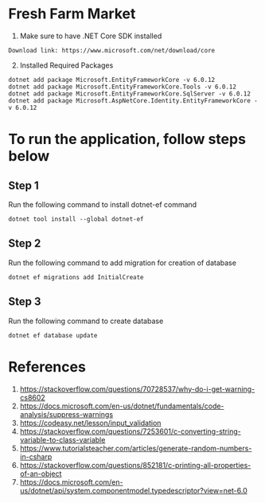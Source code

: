# Fresh Farm Market

1. Make sure to have .NET Core SDK installed

```
Download link: https://www.microsoft.com/net/download/core
```

2. Installed Required Packages

```
dotnet add package Microsoft.EntityFrameworkCore -v 6.0.12
dotnet add package Microsoft.EntityFrameworkCore.Tools -v 6.0.12
dotnet add package Microsoft.EntityFrameworkCore.SqlServer -v 6.0.12
dotnet add package Microsoft.AspNetCore.Identity.EntityFrameworkCore -v 6.0.12
```

# To run the application, follow steps below

## Step 1

Run the following command to install dotnet-ef command

```
dotnet tool install --global dotnet-ef
```

## Step 2

Run the following command to add migration for creation of database

```
dotnet ef migrations add InitialCreate
```

## Step 3

Run the following command to create database

```
dotnet ef database update
```

# References

1. https://stackoverflow.com/questions/70728537/why-do-i-get-warning-cs8602
2. https://docs.microsoft.com/en-us/dotnet/fundamentals/code-analysis/suppress-warnings
3. https://codeasy.net/lesson/input_validation
4. https://stackoverflow.com/questions/7253601/c-converting-string-variable-to-class-variable
5. https://www.tutorialsteacher.com/articles/generate-random-numbers-in-csharp
6. https://stackoverflow.com/questions/852181/c-printing-all-properties-of-an-object
7. https://docs.microsoft.com/en-us/dotnet/api/system.componentmodel.typedescriptor?view=net-6.0
